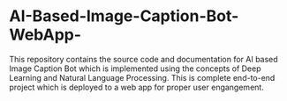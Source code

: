 # AI-Based-Image-Caption-Bot-WebApp-
This repository contains the source code and documentation for AI based Image Caption Bot which is implemented using the concepts of Deep Learning and Natural Language Processing. This is complete end-to-end project which is deployed to a web app for proper user engangement.
